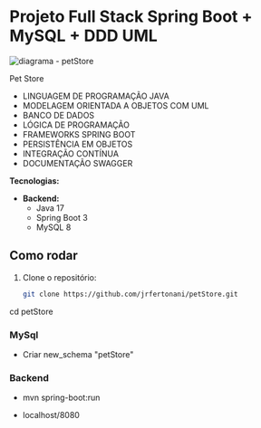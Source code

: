 # Projeto Full Stack Spring Boot +  MySQL + DDD UML

![diagrama - petStore](https://github.com/user-attachments/assets/95265ba0-6842-4507-b000-b226e4056e52)

Pet Store

* LINGUAGEM DE PROGRAMAÇÃO JAVA
* MODELAGEM ORIENTADA A OBJETOS COM UML
* BANCO DE DADOS
* LÓGICA DE PROGRAMAÇÃO
* FRAMEWORKS SPRING BOOT
* PERSISTÊNCIA EM OBJETOS
* INTEGRAÇÃO CONTÍNUA
* DOCUMENTAÇÃO SWAGGER


**Tecnologias:**

* **Backend:**
    * Java 17
    * Spring Boot 3
    * MySQL 8

## Como rodar
1. Clone o repositório:
   ```bash
   git clone https://github.com/jrfertonani/petStore.git
   
  cd petStore
  
### MySql

   * Criar new_schema "petStore" 

### Backend

   * mvn spring-boot:run

   * localhost/8080

